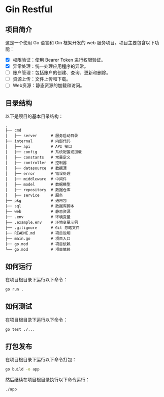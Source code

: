# Gin Restful

## 项目简介

这是一个使用 Go 语言和 Gin 框架开发的 web 服务项目。项目主要包含以下功能：

- [x] 权限验证：使用 Bearer Token 进行权限验证。
- [x] 异常处理：统一处理应用程序的异常。
- [ ] 账户管理：包括账户的创建、查询、更新和删除。
- [ ] 资源上传：文件上传和下载。
- [ ] Web资源：静态资源的加载和访问。

## 目录结构

以下是项目的基本目录结构：

```
.
├── cmd
│   ├── server      # 服务启动目录
├── internal        # 内部代码
│   ├── api         # API 接口
│   ├── config      # 系统配置或加载
│   ├── constants   # 常量定义
│   ├── controller  # 控制器
│   ├── datasource  # 数据源
│   ├── error       # 错误处理
│   ├── middleware  # 中间件
│   ├── model       # 数据模型
│   ├── repository  # 数据仓库
│   ├── service     # 服务
├── pkg             # 通用包
├── sql             # 数据库脚本
├── web             # 静态资源
├── .env            # 环境变量
├── .example.env    # 环境变量示例
├── .gitignore      # Git 忽略文件
├── README.md       # 项目说明
├── main.go         # 项目入口
├── go.mod          # 项目依赖
└── go.mod          # 项目依赖
```

## 如何运行

在项目根目录下运行以下命令：

```bash
go run .
```

## 如何测试

在项目根目录下运行以下命令：

```bash
go test ./...
```

## 打包发布

在项目根目录下运行以下命令打包：

```bash
go build -o app
```

然后继续在项目根目录执行以下命令运行：

```bash
./app
```
